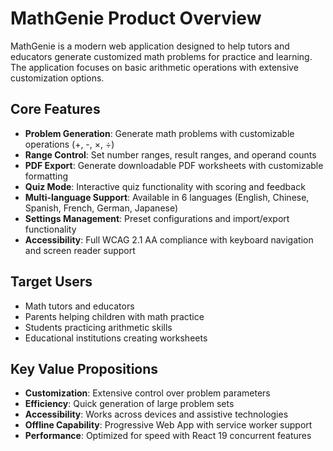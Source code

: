 # MathGenie Product Overview

MathGenie is a modern web application designed to help tutors and educators generate customized math problems for practice and learning. The application focuses on basic arithmetic operations with extensive customization options.

## Core Features

- **Problem Generation**: Generate math problems with customizable operations (+, -, ×, ÷)
- **Range Control**: Set number ranges, result ranges, and operand counts
- **PDF Export**: Generate downloadable PDF worksheets with customizable formatting
- **Quiz Mode**: Interactive quiz functionality with scoring and feedback
- **Multi-language Support**: Available in 6 languages (English, Chinese, Spanish, French, German, Japanese)
- **Settings Management**: Preset configurations and import/export functionality
- **Accessibility**: Full WCAG 2.1 AA compliance with keyboard navigation and screen reader support

## Target Users

- Math tutors and educators
- Parents helping children with math practice
- Students practicing arithmetic skills
- Educational institutions creating worksheets

## Key Value Propositions

- **Customization**: Extensive control over problem parameters
- **Efficiency**: Quick generation of large problem sets
- **Accessibility**: Works across devices and assistive technologies
- **Offline Capability**: Progressive Web App with service worker support
- **Performance**: Optimized for speed with React 19 concurrent features